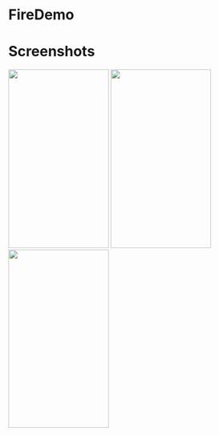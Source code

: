 # FireDemo
# Screenshots
<img src= "https://user-images.githubusercontent.com/30705391/158768127-a135b325-a2a7-4983-b15d-a8281caf14a0.PNG" width="200" height="355.55"> <img src= "https://user-images.githubusercontent.com/30705391/158768162-4c68448a-2b5c-498b-9e39-8e66c658fb42.PNG" width="200" height="355.55">  <img src= "https://user-images.githubusercontent.com/30705391/158768142-f8f50f62-7469-4d48-88c0-11bd1b59c1ae.PNG" width="200" height="355.55">

